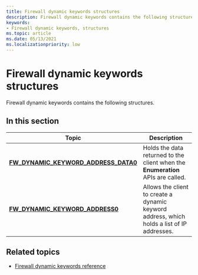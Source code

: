 ```yaml
---
title: Firewall dynamic keywords structures
description: Firewall dynamic keywords contains the following structures.
keywords:
- Firewall dynamic keywords, structures
ms.topic: article
ms.date: 05/13/2021
ms.localizationpriority: low
---
```


# Firewall dynamic keywords structures

Firewall dynamic keywords contains the following structures.

## In this section

| Topic | Description |
|-|-|
| [**FW_DYNAMIC_KEYWORD_ADDRESS_DATA0**](/windows/win32/api/netfw/ns-netfw-fw_dynamic_keyword_address_data0) | Holds the data returned to the client when the **Enumeration** APIs are called. |
| [**FW_DYNAMIC_KEYWORD_ADDRESS0**](/windows/win32/api/netfw/ns-netfw-fw_dynamic_keyword_address0) | Allows the client to create a dynamic keyword address, which holds a list of IP addresses. |

## Related topics

* [Firewall dynamic keywords reference](firewall-dynamic-keywords-reference.md)
